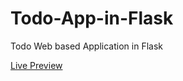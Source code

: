 # Todo-App-in-Flask
Todo Web based Application in Flask

[Live Preview](https://todo-app-flask102.herokuapp.com/)

